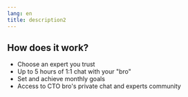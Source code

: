```yaml
---
lang: en
title: description2
---
```


## How does it work?

* Choose an expert you trust
* Up to 5 hours of 1:1 chat with your "bro"
* Set and achieve monthly goals
* Access to CTO bro's private chat and experts community

